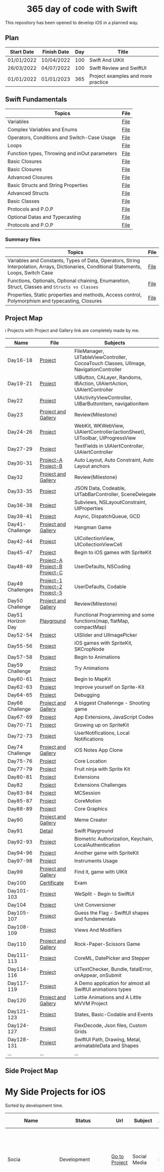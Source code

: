 <h1 align=center> 365 day of code with Swift </h1>
This repository has been opened to develop iOS in a planned way.

## Plan

| Start Date | Finish Date | Day | Title                              |
|------------|-------------|-----|------------------------------------|
| 01/01/2022 | 10/04/2022  | 100 | Swift And UIKit                    |
| 26/03/2022 | 04/07/2022  | 100 | Swift Review and SwiftUI           |
| 01/01/2022 | 01/01/2023  | 365 | Project examples and more practice |

## Swift Fundamentals 
| Topics                                        | File                                                                                                                                                        |
|-----------------------------------------------|-------------------------------------------------------------------------------------------------------------------------------------------------------------|
| Variables                                     | <a href="https://github.com/devmehmetates/365-day-of-code/blob/main/Swift%20Documents%20Day1-15/day1(Variables).md">File</a>                                |
| Complex Variables and Enums                   | <a href="https://github.com/devmehmetates/365-day-of-code/blob/main/Swift%20Documents%20Day1-15/day2(Complex%20Datas%20And%20Variable%20Types).md">File</a> |
| Operators, Conditions and Switch-Case Usage   | <a href="https://github.com/devmehmetates/365-day-of-code/blob/main/Swift%20Documents%20Day1-15/day3(Operators%20and%20Conditions).md">File</a>            |
| Loops                                         | <a href="https://github.com/devmehmetates/365-day-of-code/blob/main/Swift%20Documents%20Day1-15/day4(Loops).md">File</a>                                    |
| Function types, Throwing and inOut parameters | <a href="https://github.com/devmehmetates/365-day-of-code/blob/main/Swift%20Documents%20Day1-15/day5(Functions).md">File</a>                                |
| Basic Closures                                | <a href="https://github.com/devmehmetates/365-day-of-code/blob/main/Swift%20Documents%20Day1-15/day6(Closures-1).md">File</a>                               |
| Basic Closures                                | <a href="https://github.com/devmehmetates/365-day-of-code/blob/main/Swift%20Documents%20Day1-15/day7(Closures-2).md">File</a>                               |
| Advanced Closures                             | <a href="https://github.com/devmehmetates/365-day-of-code/blob/main/Swift%20Documents%20Day1-15/day7(Closures-2).md">File</a>                               |
| Basic Structs and String Properties           | <a href="https://github.com/devmehmetates/365-day-of-code/blob/main/Swift%20Documents%20Day1-15/day8(Structs-1%20and%20Properties).md">File</a>             |
| Advanced Structs                              | <a href="https://github.com/devmehmetates/365-day-of-code/blob/main/Swift%20Documents%20Day1-15/day9(Structs-2).md">File</a>                                |
| Basic Classes                                 | <a href="https://github.com/devmehmetates/365-day-of-code/blob/main/Swift%20Documents%20Day1-15/day10(Classes).md">File</a>                                 |
| Protocols and P.O.P                           | <a href="https://github.com/devmehmetates/365-day-of-code/blob/main/Swift%20Documents%20Day1-15/day11(Protocols).md">File</a>                               |
| Optional Datas and Typecasting                | <a href="https://github.com/devmehmetates/365-day-of-code/blob/main/Swift%20Documents%20Day1-15/day12(Optionals).md">File</a>                               |
| Protocols and P.O.P                           | <a href="https://github.com/devmehmetates/365-day-of-code/blob/main/Swift%20Documents%20Day1-15/day11(Protocols).md">File</a>                               |

### Summary files
| Topics | File | 
|--------| - |
| Variables and Constants, Types of Data, Operators, String Interpolation, Arrays, Dictionaries, Conditional Statements, Loops, Switch Case | <a href="https://github.com/devmehmetates/365-day-of-code/blob/main/Swift%20Documents%20Day1-15/day13(Summary-1).md">File</a> |
| Functions, Optionals, Optional chaining, Enumaretion, Struct, Classes and <code>Structs vs Classes</code> | <a href="https://github.com/devmehmetates/365-day-of-code/blob/main/Swift%20Documents%20Day1-15/day14(Summary-2).md">File</a> |
| Properties, Static properties and methods, Access control, Polymorphism and typecasting, Closures | <a href="https://github.com/devmehmetates/365-day-of-code/blob/main/Swift%20Documents%20Day1-15/day15(Summary-3).md">File</a> |



## Project Map
ℹ️ Projects with Project and Gallery link are completely made by me.

| Name | File | Subjects |
| ---- | ---- | -------- |
| Day16-18 | <a href="https://github.com/devmehmetates/365-day-of-code/tree/main/UIKit/Project/Day16-18/Day16-18"> Project </a>| FileManager, UITableViewController, CocoaTouch Classes, UIImage, NavigationController |
| Day19-21 | <a href="https://github.com/devmehmetates/365-day-of-code/tree/main/UIKit/Project/Day19-21/Day19-21"> Project </a>| UIButton, CALayer, Randoms, IBAction, UIAlertAction, UIAlertController |
| Day22 | <a href="https://github.com/devmehmetates/365-day-of-code/tree/main/UIKit/Project/Day22/Day22"> Project </a>| UIActivityViewController, UIBarButtonItem, navigationItem |
| Day23 | <a href="https://github.com/devmehmetates/365-day-of-code/tree/main/UIKit/Project/Day23/Day23"> Project and Gallery </a>| Review(Milestone) |
| Day24-26 | <a href="https://github.com/devmehmetates/365-day-of-code/tree/main/UIKit/Project/Day24-26/Day24-26"> Project </a>| WebKit, WKWebView, UIAlertController(actionSheet), UIToolbar, UIProgressView |
| Day27-29 | <a href="https://github.com/devmehmetates/365-day-of-code/tree/main/UIKit/Project/Day27-29/Day27-29"> Project </a>| TextFields in UIAlertController, UIAlertController |
| Day30-31 | <a href="https://github.com/devmehmetates/365-day-of-code/tree/main/UIKit/Project/Day30-31/Day30-31"> Project-A </a> <a href="https://github.com/devmehmetates/365-day-of-code/tree/main/UIKit/Project/Day30-31-2/Day30-31-2"> Project-B </a>| Auto Layout, Auto Constraint, Auto Layout anchors |
| Day32 | <a href="https://github.com/devmehmetates/365-day-of-code/tree/main/UIKit/Project/Day32-Challenge/Day32-Challenge"> Project and Gallery </a>| Review(Milestone) |
| Day33-35 | <a href="https://github.com/devmehmetates/365-day-of-code/tree/main/UIKit/Project/Day33-35/Day33-35"> Project </a>| JSON Data, Codeable, UITabBarController, SceneDelegate |
| Day36-38 | <a href="https://github.com/devmehmetates/365-day-of-code/tree/main/UIKit/Project/Day36-38/Day36-38"> Project </a>| Subviews, NSLayoutConstraint, UIProperties |
| Day39-41 | <a href="https://github.com/devmehmetates/365-day-of-code/tree/main/UIKit/Project/Day39-41/Day39-41"> Project </a>| Async, DispatchQueue, GCD |
| Day41-Challenge | <a href="https://github.com/devmehmetates/365-day-of-code/tree/main/UIKit/Project/Day41-Challenge/Day41-Challenge"> Project and Gallery </a>| Hangman Game  |
| Day42-44 | <a href="https://github.com/devmehmetates/365-day-of-code/tree/main/UIKit/Project/Day42-44/Day42-44"> Project </a>| UICollectionView, UICollectionViewCell |
| Day45-47 | <a href="https://github.com/devmehmetates/365-day-of-code/tree/main/UIKit/Project/Day45-47/Day45-47"> Project </a>| Begin to iOS games with SpriteKit |
| Day48-49 | <a href="https://github.com/devmehmetates/365-day-of-code/tree/main/UIKit/Project/Day48-49/Day42-44"> Project-A </a> <a href="https://github.com/devmehmetates/365-day-of-code/tree/main/UIKit/Project/Day48-49%202/Day42-44"> Project-B </a> <a href="https://github.com/devmehmetates/365-day-of-code/tree/main/UIKit/Project/Day48(UserDefault)/Day48(UserDefault)"> Project-C </a>| UserDefaults, NSCoding |
| Day49 Challenges | <a href="https://github.com/devmehmetates/365-day-of-code/tree/main/UIKit/Project/Day49-Challenge1"> Project-1 </a> <a href="https://github.com/devmehmetates/365-day-of-code/tree/main/UIKit/Project/Day49-Challenge2"> Project-2 </a> <a href="https://github.com/devmehmetates/365-day-of-code/tree/main/UIKit/Project/Day49-Challenge3"> Project-5 </a>| UserDefaults, Codable |
| Day50 Challenge | <a href="https://github.com/devmehmetates/365-day-of-code/tree/main/UIKit/Project/Day50-Challenge/Day50-Challenge"> Project and Gallery </a>| Review(Milestone) |
| Day51 Horizon Day | <a href="https://github.com/devmehmetates/365-day-of-code/tree/main/UIKit/Project/Day51%20Playground.playground"> Playground </a>| Functional Programming and some functions(map, flatMap, compactMap) |
| Day52-54 | <a href="https://github.com/devmehmetates/365-day-of-code/tree/main/UIKit/Project/Day52-54/Day52-54"> Project </a>| UISlider and UIImagePicker |
| Day55-56 | <a href="https://github.com/devmehmetates/365-day-of-code/tree/main/UIKit/Project/Day55-56/Day55-56"> Project </a>| iOS games with SpriteKit, SKCropNode |
| Day57-58 | <a href="https://github.com/devmehmetates/365-day-of-code/tree/main/UIKit/Project/Day57-58/Day-57-58"> Project </a>| Begin to Animations |
| Day59 Challenge | <a href="https://github.com/devmehmetates/365-day-of-code/tree/main/UIKit/Project/Day59-Challenge/Day59-Challenge"> Project </a>| Try Animations |
| Day60-61 | <a href="https://github.com/devmehmetates/365-day-of-code/tree/main/UIKit/Project/Day60-61/Day60-61"> Project </a>| Begin to MapKit |
| Day62-63 | <a href="https://github.com/devmehmetates/365-day-of-code/tree/main/UIKit/Project/Day62-63/Day62-63"> Project </a>| Improve yourself on Sprite-Kit |
| Day64-65 | <a href="https://github.com/devmehmetates/365-day-of-code/tree/main/UIKit/Project/Day64-65/Day64-65"> Project </a>| Debugging |
| Day66 Challenge | <a href="https://github.com/devmehmetates/365-day-of-code/tree/main/UIKit/Project/Day66-Challenge/Day66-Challenge"> Project and Gallery </a>| A biggest Challennge - Shooting game |
| Day67-69 | <a href="https://github.com/devmehmetates/365-day-of-code/tree/main/UIKit/Project/Day67-69/Day67-69"> Project </a>| App Extensions, JavaScript Codes |
| Day70-71 | <a href="https://github.com/devmehmetates/365-day-of-code/tree/main/UIKit/Project/Day70-71/Day70-71"> Project </a>| Growing up on SpriteKit |
| Day72-73 | <a href="https://github.com/devmehmetates/365-day-of-code/tree/main/UIKit/Project/Day72-73/Day72-73"> Project </a>| UserNotifications, Local Notifications |
| Day74 Challenge | <a href="https://github.com/devmehmetates/365-day-of-code/tree/main/UIKit/Project/Day74-Challenge/Day74-Challenge"> Project and Gallery </a>| iOS Notes App Clone |
| Day75-76 | <a href="https://github.com/devmehmetates/365-day-of-code/tree/main/UIKit/Project/Day75-76/Day75-76"> Project </a>| Core Location |
| Day77-79 | <a href="https://github.com/devmehmetates/365-day-of-code/tree/main/UIKit/Project/Day77-79/Day77-79"> Project </a>| Fruit ninja with Sprite Kit |
| Day80-81 | <a href="https://github.com/devmehmetates/365-day-of-code/tree/main/UIKit/Project/Day80-81.playground"> Project </a>| Extensions |
| Day82 | <a href="https://github.com/devmehmetates/365-day-of-code/tree/main/UIKit/Project/Day82.playground"> Project </a>| Extensions Challenges |
| Day83-84 | <a href="https://github.com/devmehmetates/365-day-of-code/tree/main/UIKit/Project/Day83-84/Day83-84"> Project </a>| MCSession |
| Day85-87 | <a href="https://github.com/devmehmetates/365-day-of-code/tree/main/UIKit/Project/Day85-87/Day85-87"> Project </a>| CoreMotion |
| Day88-89 | <a href="https://github.com/devmehmetates/365-day-of-code/tree/main/UIKit/Project/Day88-89/Day88-89"> Project </a>| Core Graphics |
| Day90 | <a href="https://github.com/devmehmetates/365-day-of-code/tree/main/UIKit/Project/Day90/Day90"> Project and Gallery </a>| Meme Creator |
| Day91 | <a href="https://twitter.com/devmehmetates/status/1509940544113418242"> Detail </a>| Swift Playground |
| Day92-93 | <a href="https://github.com/devmehmetates/365-day-of-code/tree/main/UIKit/Project/Day92-93/Day92-93"> Project </a>| Biometric Authorization, Keychain, LocalAuthentication |
| Day94-96 | <a href="https://github.com/devmehmetates/365-day-of-code/tree/main/UIKit/Project/Day94-96/Day94-96"> Project </a>| Another game with SpriteKit |
| Day97-98 | <a href="https://github.com/devmehmetates/365-day-of-code/tree/main/UIKit/Project/project30-files/Project30"> Project </a>| Instruments Usage |
| Day99 | <a href="https://github.com/devmehmetates/365-day-of-code/tree/main/UIKit/Project/Day99/Day99"> Project and Gallery </a>| Find it, game with UIKit |
| Day100 | <a href="https://github.com/devmehmetates/365-day-of-code/blob/main/Certificates/certificate.jpg"> Certificate </a>| Exam |
| Day101-103 | <a href="https://github.com/devmehmetates/365-day-of-code/tree/main/SwiftUI/Projects/WeSplit/WeSplit"> Project </a>| WeSplit - Begin to SwiftUI |
| Day104 | <a href="https://github.com/devmehmetates/365-day-of-code/tree/main/SwiftUI/Projects/Unit%20Conversioner/Unit%20Conversioner"> Project </a>| Unit Conversioner |
| Day105-107 | <a href="https://github.com/devmehmetates/365-day-of-code/tree/main/SwiftUI/Projects/Guess%20the%20Flag/Guess%20the%20Flag"> Project </a>| Guess the Flag - SwiftUI shapes and fundamentals |
| Day108-109 | <a href="https://github.com/devmehmetates/365-day-of-code/tree/main/SwiftUI/Projects/ViewsAndModifiers/ViewsAndModifiers"> Project </a>| Views And Modifiers |
| Day110 | <a href="https://github.com/devmehmetates/365-day-of-code/tree/main/SwiftUI/Projects/RockPaperScissors/RockPaperScissors"> Project and Gallery </a>| Rock-Paper-Scissors Game |
| Day111-113 | <a href="https://github.com/devmehmetates/365-day-of-code/tree/main/SwiftUI/Projects/BetterRest/BetterRest"> Project </a>| CoreML, DatePicker and Stepper |
| Day114-116 | <a href="https://github.com/devmehmetates/365-day-of-code/tree/main/SwiftUI/Projects/World%20Scramble"> Project </a>| UITextChecker, Bundle, fatalError, onAppear, onSubmit |
| Day117-119 | <a href="https://github.com/devmehmetates/365-day-of-code/tree/main/SwiftUI/Projects/SwiftUIAnimations/SwiftUIAnimations"> Project </a>| A Demo application for almost all SwiftUI animations types |
| Day120 | <a href="https://github.com/devmehmetates/365-day-of-code/tree/main/SwiftUI/Projects/MultiplicationTable"> Project and Gallery </a>| Lottie Animations and A Little MVVM Project |
| Day121-123 | <a href="https://github.com/devmehmetates/365-day-of-code/tree/main/SwiftUI/Projects/iExpense/iExpense"> Project </a>| States, Basic-Codable and Events  |
| Day124-127 | <a href="https://github.com/devmehmetates/365-day-of-code/tree/main/SwiftUI/Projects/Moonshot/Moonshot"> Project </a>| FlexDecode, Json files, Custom Grids |
| Day128-131 | <a href="https://github.com/devmehmetates/365-day-of-code/tree/main/SwiftUI/Projects/SwiftUIDrawing/SwiftUIDrawing"> Project </a>| SwiftUI Path, Drawing, Metal, animatableData and Shapes |
| ... | ... | ... |

## Side Project Map

# My Side Projects for iOS
Sorted by development time.

| Name | Status | Url | Subject | Main Technologies | Sub Technologies or Target |
| ---- | ------ | --- | ------- | ----------------- | ---------------- |
| Socia | Development |  <a href="https://github.com/devmehmetates/Socia">Go to Project</a> | Social Media | SwiftUI, UIKit integration, Firebase | MVVM, WebKit, UIImagePicker, Auth-System, EnvironmentObjects, ObservedObjects, UserDefaults, Video-Player, Pure iOS Properties, Unit Tests, AvKit, 3D Touch, UIActitivityViewController |
| Tips for Riot | Completed | <a href="https://github.com/devmehmetates/TipsForRiot">Go to Project</a> | Game | SwiftUI, Packages | SwiftUI Animations, Charts, Custom-API Usage, 3D Touch, Carousel Views(Made with Native SwiftUI)|
| My Custom iTunes | Completed | <a href="https://github.com/devmehmetates/iTunes-Search-API">Go to Project</a> | Music | SwiftUI and iTunes Search API | MVVM, MVP, AVFoundation, WebView, UserDefaults, UIKit usage in SwiftUI, UIActivityViewController |
| Tate Mcrae App | Canceled(I moved it to "My Custom iTunes" project) | <a href="https://twitter.com/devmehmetates/status/1482353368853004288?s=20&t=aFlb1Nz1GslgnMscA8RcKQ">Some Detail</a> | Music | SwiftUI | StoryBoard to SwiftUI, Animations, MVVM |
| Health Care | Completed | <a href="https://github.com/devmehmetates/Health-Care-Public">Go to Project</a> | Health and Life Style | SwiftUI and Firebase | MVVM, Twitter API, HealthKit, Notifications |
| CountDown App | Completed | <a href="https://github.com/devmehmetates/CountDown-App">Go to Project</a> | Movie | SwiftUI | Timer, Splash Design |
| Starbucks-Redesign | Canceled(I can't find the time.) | <a href="https://github.com/devmehmetates/Starbucks-Redesign">Go to Project</a> | Food | SwiftUI | Figma Design |
| SwiftUIDragMenu | Completed(Features will be added) | <a href="https://github.com/devmehmetates/SwiftUIDragMenu">Go to Project</a> | - | SwiftUI and Packages | Easy Animation Design |
| SwiftUIPercentChart | Completed | <a href="https://github.com/devmehmetates/SwiftUIPercentChart">Go to Project</a> | - | SwiftUI and Packages | Begin to Swift Packages |
| MovieBook-MVVM | Completed | <a href="https://github.com/devmehmetates/MovieBook-MVVM">Go to Project</a> | Movie | SwiftUI and Custom API's | Begin to JSON Data |
| FirebaseToDoApp | Completed | <a href="https://github.com/devmehmetates/FirebaseToDoApp">Go to Project</a> | Activities and Planning | SwiftUI and Firebase | Begin to SwiftUI |

## Rules

+ Deviation from sources
+ Do not rush
+ Learn new things
+ And never give up

## Readme Rules

+ Description
+ Code Example
+ Comment of Code

## Target

+ Be happy 🙂
+ Starting a job as an iOS developer by June
+ Specialize in iOS as much as possible 

